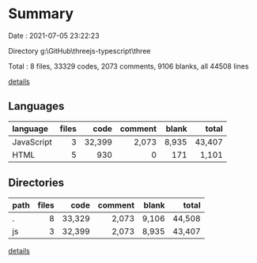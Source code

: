 # Summary

Date : 2021-07-05 23:22:23

Directory g:\GitHub\threejs-typescript\three

Total : 8 files,  33329 codes, 2073 comments, 9106 blanks, all 44508 lines

[details](details.md)

## Languages
| language | files | code | comment | blank | total |
| :--- | ---: | ---: | ---: | ---: | ---: |
| JavaScript | 3 | 32,399 | 2,073 | 8,935 | 43,407 |
| HTML | 5 | 930 | 0 | 171 | 1,101 |

## Directories
| path | files | code | comment | blank | total |
| :--- | ---: | ---: | ---: | ---: | ---: |
| . | 8 | 33,329 | 2,073 | 9,106 | 44,508 |
| js | 3 | 32,399 | 2,073 | 8,935 | 43,407 |

[details](details.md)